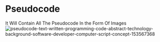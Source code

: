 # Pseudocode
It Will Contain All The Pseudocode In the Form Of Images 
![pseudocode-text-written-programming-code-abstract-technology-background-software-developer-computer-script-concept-153567368](https://user-images.githubusercontent.com/111337427/185745010-b613455f-3706-4555-b498-0e4fd046de12.jpg)
